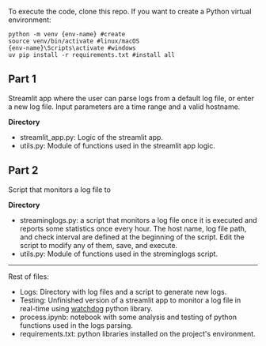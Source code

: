 
To execute the code, clone this repo. If you want to create a Python virtual environment:  
```
python -m venv {env-name} #create
source venv/bin/activate #linux/macOS
{env-name}\Scripts\activate #windows
uv pip install -r requirements.txt #install all
```

## Part 1

Streamlit app where the user can parse logs from a default log file, or enter a new log file.
Input parameters are a time range and a valid hostname. 

**Directory**
- streamlit_app.py: Logic of the streamlit app.
- utils.py: Module of functions used in the streamlit app logic.

## Part 2

Script that monitors a log file to 

**Directory**
- streaminglogs.py: a script that monitors a log file once it is executed and reports some statistics once every hour. The host name, log file path, and check interval are defined at the beginning of the script. Edit the script to modify any of them, save, and execute.
- utils.py: Module of functions used in the streminglogs script.

--------------

Rest of files:
- Logs: Directory with log files and a script to generate new logs.
- Testing: Unfinished version of a streamlit app to monitor a log file in real-time using [watchdog](https://pypi.org/project/watchdog/) python library.
- process.ipynb: notebook with some analysis and testing of python functions used in the logs parsing.
- requirements.txt: python libraries installed on the project's environment.
